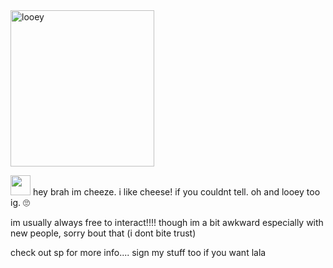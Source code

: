 <img src="https://cdn.discordapp.com/attachments/1201170474441379921/1373342119426785442/dandys-world-looey.webp?ex=682a1004&is=6828be84&hm=ecdd0e0663886078ee1ac5082d8704c69c3596ac2cbfc6557fcb5518a2b59fb6&" alt="looey" width="230" height="250"> 

<img src=https://64.media.tumblr.com/63e9bc068c3b73b2d5b0b71e0e9409e0/b0e38ec1fa34f725-df/s100x200/278288ffa0109125785467cc5df51616ea2ad8ec.gifv width=32 height=32> hey brah im cheeze. i like cheese! if you couldnt tell. oh and looey too ig. 🙄

im usually always free to interact!!!! though im a bit awkward especially with new people, sorry bout that (i dont bite trust)

check out sp for more info.... sign my stuff too if you want lala
